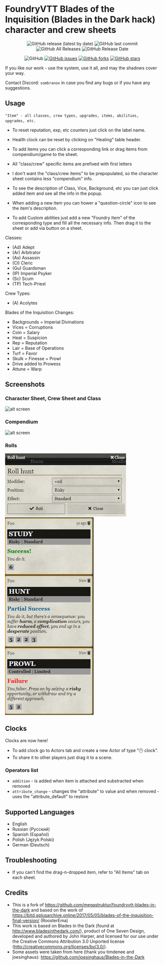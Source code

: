 # FoundryVTT Blades of the Inquisition (Blades in the Dark hack) character and crew sheets

<p align="center">
<img alt="GitHub release (latest by date)" src="https://img.shields.io/github/v/release/sombranox/foundryvtt-blades-of-the-inquisition"> <img alt="GitHub last commit" src="https://img.shields.io/github/last-commit/sombranox/foundryvtt-blades-of-the-inquisition"> <img alt="GitHub All Releases" src="https://img.shields.io/github/downloads/sombranox/foundryvtt-blades-of-the-inquisition/total" /> <img alt="GitHub Release Date" src="https://img.shields.io/github/release-date/sombranox/foundryvtt-blades-of-the-inquisition?label=latest%20release" />
</p>
<p align="center">
<img alt="GitHub" src="https://img.shields.io/github/license/sombranox/foundryvtt-blades-of-the-inquisition"> <a href="https://github.com/sombranox/foundryvtt-blades-of-the-inquisition/issues"><img alt="GitHub issues" src="https://img.shields.io/github/issues/sombranox/foundryvtt-blades-of-the-inquisition"></a> <a href="https://github.com/sombranox/foundryvtt-blades-of-the-inquisition/network"><img alt="GitHub forks" src="https://img.shields.io/github/forks/sombranox/foundryvtt-blades-of-the-inquisition"></a> <a href="https://github.com/sombranox/foundryvtt-blades-of-the-inquisition/stargazers"><img alt="GitHub stars" src="https://img.shields.io/github/stars/sombranox/foundryvtt-blades-of-the-inquisition"></a>
</p>

If you like our work - use the system, use it all, and may the shadows cover your way.

Contact Discord: `sombranox` in case you find any bugs or if you have any suggestions.

## Usage

`"Item" - all classes, crew types, upgrades, items, abilities, upgrades, etc.`

- To reset reputation, exp, etc counters just click on the label name.
- Health clock can be reset by clicking on "Healing" table header.
- To add items you can click a corresponding link or drag items from compendium/game to the sheet.
- All "class/crew" specific items are prefixed with first letters

- I don't want the "class/crew items" to be prepopulated, so the character sheet contains less "compendium" info.
- To see the description of Class, Vice, Background, etc you can just click added item and see all the info in the popup.
- When adding a new item you can hower a "question-circle" icon to see the item's description.
- To add Custom abilities just add a new "Foundry Item" of the corresponding type and fill all the necessary info. Then drag it to the sheet or add via button on a sheet.

Classes:

- (Ad) Adept
- (Ar) Arbitrator
- (As) Assassin
- (Cl) Cleric
- (Gu) Guardsman
- (IP) Imperial Psyker
- (Sc) Scum
- (TP) Tech-Priest

Crew Types:

- (A) Acolytes

Blades of the Inquisition Changes:

- Backgrounds = Imperial Divinations
- Vices = Corruptions
- Coin = Salary
- Heat = Suspicion
- Rep = Reputation
- Lair = Base of Operations
- Turf = Favor
- Skulk = Finesse + Prowl
- Drive added to Prowess
- Attune = Warp

## Screenshots

### Character Sheet, Crew Sheet and Class

![alt screen][screenshot_all]

### Compendium

![alt screen][screenshot_compendium]

### Rolls

![alt screen][screenshot_roll_1]
![alt screen][screenshot_roll_2]

## Clocks

Clocks are now here!

- To add clock go to Actors tab and create a new Actor of type "🕛 clock".
- To share it to other players just drag it to a scene.

### Operators list

- `addition` - is added when item is attached and substracted when removed
- `attribute_change` - changes the "attribute" to value and when removed - uses the "attribute_default" to restore

## Supported Languages

- English
- Russian (Русский)
- Spanish (Español)
- Polish (Język Polski)
- German (Deutsch)

## Troubleshooting

- If you can't find the drag-n-dropped item, refer to "All Items" tab on each sheet.

## Credits

- This is a fork of https://github.com/megastruktur/foundryvtt-blades-in-the-dark and based on the work of https://bitd.gplusarchive.online/2017/05/05/blades-of-the-inquisition-final-version/ (RoosterEma)
- This work is based on Blades in the Dark (found at http://www.bladesinthedark.com/), product of One Seven Design, developed and authored by John Harper, and licensed for our use under the Creative Commons Attribution 3.0 Unported license (http://creativecommons.org/licenses/by/3.0/).
- Some assets were taken from here (thank you timdenee and joesinghaus): https://github.com/joesinghaus/Blades-in-the-Dark

[screenshot_all]: ./images/screenshot_all.png "screenshot_all"
[screenshot_compendium]: ./images/screenshot_compendium.png "screenshot_compendium"
[screenshot_roll_1]: ./images/screenshot_roll_1.png "screenshot_roll_1"
[screenshot_roll_2]: ./images/screenshot_roll_2.png "screenshot_roll_2"
